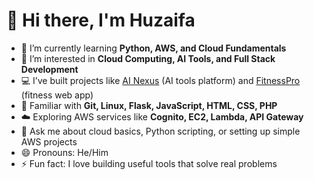 # 👋 Hi there, I'm Huzaifa

- 🌱 I’m currently learning **Python, AWS, and Cloud Fundamentals**
- 👀 I’m interested in **Cloud Computing, AI Tools, and Full Stack Development**
- 💻 I’ve built projects like [AI Nexus](#) (AI tools platform) and [FitnessPro](#) (fitness web app)
- 🧠 Familiar with **Git, Linux, Flask, JavaScript, HTML, CSS, PHP**
- ☁️ Exploring AWS services like **Cognito, EC2, Lambda, API Gateway**
- 💬 Ask me about cloud basics, Python scripting, or setting up simple AWS projects
- 😄 Pronouns: He/Him
- ⚡ Fun fact: I love building useful tools that solve real problems

<!---
ARHAM7447/ARHAM7447 is a ✨ special ✨ repository because its `README.md` (this file) appears on your GitHub profile.
You can click the Preview link to take a look at your changes.
--->

